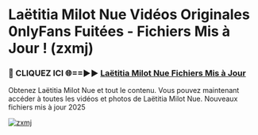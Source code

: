 # Laëtitia Milot Nue Vidéos Originales 0nlyFans Fuitées - Fichiers Mis à Jour ! (zxmj)

<h3>🔴 CLIQUEZ ICI 🌐==►► <a href="https://tinyurl.com/2pmr4ezf" rel="nofollow">Laëtitia Milot Nue Fichiers Mis à Jour</a></h3>

Obtenez Laëtitia Milot Nue et tout le contenu. Vous pouvez maintenant accéder à toutes les vidéos et photos de Laëtitia Milot Nue. Nouveaux fichiers mis à jour 2025

[![zxmj](https://i.imgur.com/6SNvagu.gif)](https://tinyurl.com/2pmr4ezf)
